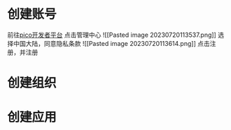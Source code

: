 # 创建账号
前往[pico开发者平台](https://developer-cn.pico-interactive.com/)
点击管理中心
![[Pasted image 20230720113537.png]]
选择中国大陆，同意隐私条款
![[Pasted image 20230720113614.png]]
点击注册，并注册
# 创建组织
# 创建应用

